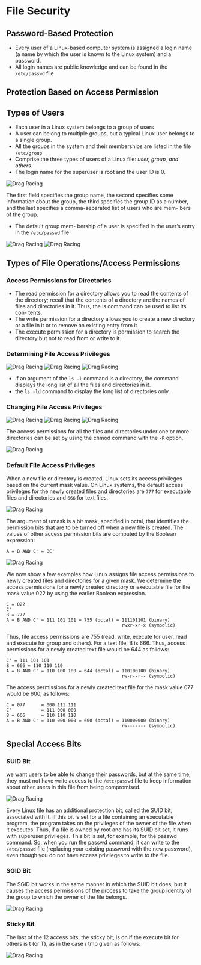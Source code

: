 # File Security

## Password-Based Protection

- Every user of a Linux-based computer system is assigned a login name (a name by which the user is known to the Linux system) and a password.
- All login names are public knowledge and can be found in the `/etc/passwd` file

## Protection Based on Access Permission

## Types of Users

- Each user in a Linux system belongs to a group of users
- A user can belong to multiple groups, but a typical Linux user belongs to a single group.
- All the groups in the system and their memberships are listed in the file `/etc/group`
- Comprise the three types of users of a Linux file: _user, group, and others_.
- The login name for the superuser is root and the user ID is 0.

![Drag Racing](https://github.com/frhan/study/blob/master/images/Linux-The-TextBook/5-1.png)

The first field specifies the group name, the second specifies some information about the group, the third specifies the group ID as a number, and the last specifies a comma-separated list of users who are mem- bers of the group.

- The default group mem- bership of a user is specified in the user’s entry in the `/etc/passwd` file

![Drag Racing](https://github.com/frhan/study/blob/master/images/Linux-The-TextBook/5-2.png)
![Drag Racing](https://github.com/frhan/study/blob/master/images/Linux-The-TextBook/5-3.png)

## Types of File Operations/Access Permissions

### Access Permissions for Directories

- The read permission for a directory allows you to read the contents of the directory; recall that the contents of a directory are the names of files and directories in it. Thus, the ls command can be used to list its con- tents.
- The write permission for a directory allows you to create a new directory or a file in it or to remove an existing entry from it
- The execute permission for a directory is permission to search the directory but not to read from or write to it.

### Determining File Access Privileges

![Drag Racing](https://github.com/frhan/study/blob/master/images/Linux-The-TextBook/5-4.png)
![Drag Racing](https://github.com/frhan/study/blob/master/images/Linux-The-TextBook/5-5.png)
![Drag Racing](https://github.com/frhan/study/blob/master/images/Linux-The-TextBook/5-6.png)

- If an argument of the `ls -l` command is a directory, the command displays the long list of all the files and directories in it.
- the `ls -ld` command to display the long list of directories only.

### Changing File Access Privileges

![Drag Racing](https://github.com/frhan/study/blob/master/images/Linux-The-TextBook/5-7.png)
![Drag Racing](https://github.com/frhan/study/blob/master/images/Linux-The-TextBook/5-8.png)
![Drag Racing](https://github.com/frhan/study/blob/master/images/Linux-The-TextBook/5-9.png)

The access permissions for all the files and directories under one or more directories can be set by using the chmod command with the `-R` option.

![Drag Racing](https://github.com/frhan/study/blob/master/images/Linux-The-TextBook/5-10.png)

### Default File Access Privileges

When a new file or directory is created, Linux sets its access privileges based on the current mask value. On Linux systems, the default access privileges for the newly created files and directories are `777` for executable files and directories and `666` for text files.

![Drag Racing](https://github.com/frhan/study/blob/master/images/Linux-The-TextBook/5-11.png)

The argument of umask is a bit mask, specified in octal, that identifies the permission bits that are to be turned off when a new file is created. The values of other access permission bits are computed by the Boolean expression:

`A = B AND C' = BC'`

![Drag Racing](https://github.com/frhan/study/blob/master/images/Linux-The-TextBook/5-12.png)

We now show a few examples how Linux assigns file access permissions to newly created files and directories for a given mask. We determine the access permissions for a newly created directory or executable file for the mask value 022 by using the earlier Boolean expression.

```
C = 022
C'
B = 777
A = B AND C' = 111 101 101 = 755 (octal) = 111101101 (binary)
                                           rwxr-xr-x (symbolic)
```

Thus, file access permissions are 755 (read, write, execute for user, read and execute for group and others). For a text file, B is 666. Thus, access permissions for a newly created text file would be 644 as follows:

```
C' = 111 101 101
B = 666 = 110 110 110
A = B AND C' = 110 100 100 = 644 (octal) = 110100100 (binary)
                                           rw-r--r-- (symbolic)
```

The access permissions for a newly created text file for the mask value 077 would be 600, as follows:

```
C = 077      = 000 111 111
C'           = 111 000 000
B = 666      = 110 110 110
A = B AND C' = 110 000 000 = 600 (octal) = 110000000 (binary)
                                           rw------- (symbolic)
```

## Special Access Bits

### SUID Bit

we want users to be able to change their passwords, but at the same time, they must not have write access to the `/etc/passwd` file to keep information about other users in this file from being compromised.

![Drag Racing](https://github.com/frhan/study/blob/master/images/Linux-The-TextBook/5-13.png)

Every Linux file has an additional protection bit, called the SUID bit, associated with it. If this bit is set for a file containing an executable program, the program takes on the privileges of the owner of the file when it executes. Thus, if a file is owned by root and has its SUID bit set, it runs with superuser privileges. This bit is set, for example, for the passwd command. So, when you run the passwd command, it can write to the `/etc/passwd` file (replacing your existing password with the new password), even though you do not have access privileges to write to the file.

### SGID Bit

The SGID bit works in the same manner in which the SUID bit does, but it causes the access permissions of the process to take the group identity of the group to which the owner of the file belongs.

![Drag Racing](https://github.com/frhan/study/blob/master/images/Linux-The-TextBook/5-14.png)

### Sticky Bit

The last of the 12 access bits, the sticky bit, is on if the execute bit for others is t (or T), as in the case / tmp given as follows:

![Drag Racing](https://github.com/frhan/study/blob/master/images/Linux-The-TextBook/5-15.png)
